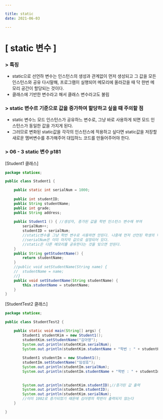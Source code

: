 ```yaml
---

title: static
date: 2021-06-03

---
```


# [ static 변수 ] 
### > 특징
* static으로 선언하 변수는 인스턴스의 생성과 관계없이 먼저 생성되고 그 값을 모든 인스턴스와 공유
  다시말해, 프로그램이 실행되어 메모리에 올라갔을 때 닥 한번 메모리 공간이 할당되는 것이다.
* 클래스에 기반한 변수라고 해서 클래스 변수라고도 불림 

### > static 변수르 기준으로 값을 증가하여 할당하고 싶을 때 주의할 점
* static 변수느 모드 인스턴스가 공유하느 변수로, 그냥 바로 사용하게 되면 모드 인스턴스가 동일한 값을 가지게 된다. 
* 그러므로 변화된 static값을 각각의 인스턴스에 적용하고 싶다면 static값을 저장할 새로운 멤버변수를 추가해주어 대입하느 코드를 만들어주어야 한다.

### > 06 - 3 static 변수 p181
[Student1 클래스]

```java
package staticex;

public class Student1 {

	public static int serialNum = 1000;
	
	public int studentID;
	public String studentName;
	public int grade;
	public String address;
	
	public Student1 () { //생성자, 증가된 값을 학번 인스턴스 변수에 부여 
		serialNum++;
		studentID = serialNum; 
		//static변수를 그냥 학번 변수로 사용하면 안된다. 나중에 먼저 선언된 학생의 학번을 다시 출력하고 싶을 때
		//serialNum은 이미 마지막 값으로 설정되어 있다. 
		//static은 다른 메모리를 공유한다는 것을 잊으면 안된다.
	}
 	public String getStudentName() {
		return studentName;
	}
	//public void setStudentName(String name) {
	//	studentName = name;
	//}
	public void setStudentName(String studentName) {
		this.studentName = studentName;
	}
}
```

[StudentTest2 클래스]

```java
package staticex;

public class StudentTest2 {

	public static void main(String[] args) {
		Student1 studentKim = new Student1();
		studentKim.setStudentName("김아영");
		System.out.println(studentKim.serialNum);
		System.out.println(studentKim.studentName + "학번 : " + studentKim.studentID);
		
		Student1 studentIm = new Student1();
		studentIm.setStudentName("임성호");
		System.out.println(studentIm.serialNum);
		System.out.println(studentIm.studentName + "학번 : " + studentIm.studentID);
		
		
		System.out.println(studentKim.studentID);//증가된 값 출력 
		System.out.println(studentIm.studentID);
		System.out.println(studentKim.serialNum); 
		//이미 1002로 증가되었기 때문에 김아영의 학번이 출력되지 않는다 
	}

}
```
